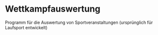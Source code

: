 # Wettkampfauswertung
Programm für die Auswertung von Sportveranstaltungen (ursprünglich für Laufsport entwickelt)
